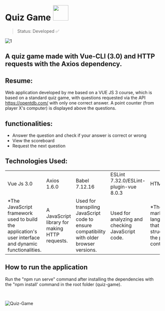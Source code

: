 # Quiz Game <img style="width: 50px;" src="https://github.com/sammsts/Quiz-Game/assets/100657343/1e454be5-ec14-42bc-bdfe-4efa3f63f914" />

> Status: Developed ✅

![1](https://github.com/sammsts/Quiz-Game/assets/100657343/35e93bd1-4be3-4a6c-bfe0-7a50e0f1b9d5)

## A quiz game made with Vue-CLI (3.0) and HTTP requests with the Axios dependency.

## Resume:

Web application developed by me based on a VUE JS 3 course, which is based on a standard quiz game, with questions requested via the API https://opentdb.com/ with only one correct answer. A point counter (from player X's computer) is displayed above the questions.

## functionalities:

+ Answer the question and check if your answer is correct or wrong
+ View the scoreboard
+ Request the next question

## Technologies Used:

<table>
  <tr>
    <td>Vue Js 3.0</td>
    <td>Axios 1.6.0</td>
    <td>Babel 7.12.16</td>
    <td>ESLint 7.32.0/ESLint-plugin-vue 8.0.3</td>
    <td>HTML</td>
    <td>SASS/SCSS</td>
  </tr>
  <tr>
    <td>*The JavaScript framework used to build the application's user interface and dynamic functionalities.</td>
    <td>A JavaScript library for making HTTP requests.</td>
    <td>Used for transpiling JavaScript code to ensure compatibility with older browser versions.</td>
    <td>Used for analyzing and checking JavaScript code.</td>
    <td>*The markup language that structures the page content.</td>
    <td>*CSS preprocessors that allow for more advanced styling in stylesheets.</td>
  </tr>
</table>

## How to run the application

Run the "npm run serve" command after installing the dependencies with the "npm install' command in the root folder (quiz-game).

<br>

![Quiz-Game](https://github.com/sammsts/Quiz-Game/assets/100657343/d8355d36-06d1-4ffe-9249-2754aeadb01c)

